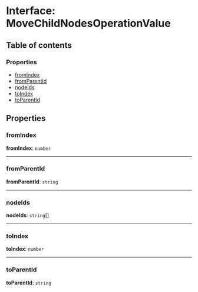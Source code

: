 # Interface: MoveChildNodesOperationValue

## Table of contents

### Properties

* [fromIndex](/auto-docs/document/interfaces/MoveChildNodesOperationValue.md#fromindex)
* [fromParentId](/auto-docs/document/interfaces/MoveChildNodesOperationValue.md#fromparentid)
* [nodeIds](/auto-docs/document/interfaces/MoveChildNodesOperationValue.md#nodeids)
* [toIndex](/auto-docs/document/interfaces/MoveChildNodesOperationValue.md#toindex)
* [toParentId](/auto-docs/document/interfaces/MoveChildNodesOperationValue.md#toparentid)

## Properties

### fromIndex

**fromIndex**: `number`

***

### fromParentId

**fromParentId**: `string`

***

### nodeIds

**nodeIds**: `string`\[]

***

### toIndex

**toIndex**: `number`

***

### toParentId

**toParentId**: `string`
